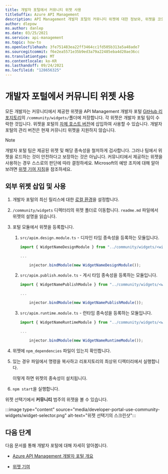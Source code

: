 ```yaml
---
title: 개발자 포털에서 커뮤니티 위젯 사용
titleSuffix: Azure API Management
description: API Management 개발자 포털의 커뮤니티 위젯에 대한 정보와, 위젯을 코드에서 삽입하고 사용하는 방법에 대해 알아봅니다.
author: dlepow
ms.author: danlep
ms.date: 03/25/2021
ms.service: api-management
ms.topic: how-to
ms.openlocfilehash: 3fe751483ea22ff3464cc1fd505b313a5a48ade7
ms.sourcegitcommit: f6e2ea5571e35b9ed3a79a22485eba4d20ae36cc
ms.translationtype: MT
ms.contentlocale: ko-KR
ms.lasthandoff: 09/24/2021
ms.locfileid: "128656325"
---
```

# <a name="use-community-widgets-in-the-developer-portal"></a>개발자 포털에서 커뮤니티 위젯 사용

모든 개발자는 커뮤니티에서 제공한 위젯을 API Management 개발자 포털 [GitHub 리포지토리](https://github.com/Azure/api-management-developer-portal)의 `/community/widgets/`폴더에 저장합니다. 각 위젯은 개발자 포털 팀이 수락한 것입니다. 위젯을 포털의 [자체 호스트 버전](developer-portal-self-host.md)에 삽입하여 사용할 수 있습니다. 개발자 포털의 관리 버전은 현재 커뮤니티 위젯을 지원하지 않습니다.

> [!NOTE]
> 개발자 포털 팀은 제공된 위젯 및 해당 종속성을 철저하게 검사합니다. 그러나 팀에서 위젯을 로드하는 것이 안전하다고 보장하는 것은 아닙니다. 커뮤니티에서 제공하는 위젯을 사용하는 경우 스스로의 판단에 따라 결정하세요. Microsoft의 예방 조치에 대해 알아보려면 [위젯 기여 지침](developer-portal-widget-contribution-guidelines.md#contribution-guidelines)을 참조하세요.

## <a name="inject-and-use-external-widgets"></a>외부 위젯 삽입 및 사용

1. 개발자 포털의 최신 릴리스에 대한 [로컬 환경](developer-portal-self-host.md#step-1-set-up-local-environment)을 설정합니다.

1. `/community/widgets` 디렉터리의 위젯 폴더로 이동합니다. `readme.md` 파일에서 위젯의 설명을 읽습니다.

1. 포털 모듈에서 위젯을 등록합니다.

    1. `src/apim.design.module.ts` - 디자인 타임 종속성을 등록하는 모듈입니다.
    
        ```typescript
        import { WidgetNameDesignModule } from "../community/widgets/<widget-name>/widget.design.module";
    
        ...
    
            injector.bindModule(new WidgetNameDesignModule());
        ```
    
    1. `src/apim.publish.module.ts` - 게시 타임 종속성을 등록하는 모듈입니다.
    
        ```typescript
        import { WidgetNamePublishModule } from "../community/widgets/<widget-name>/widget.publish.module";
    
        ...
    
            injector.bindModule(new WidgetNamePublishModule());
        ```
    
    1. `src/apim.runtime.module.ts` - 런타임 종속성을 등록하는 모듈입니다.
    
        ```typescript
        import { WidgetNameRuntimeModule } from "../community/widgets/<widget-name>/widget.runtime.module";
    
        ...
    
            injector.bindModule(new WidgetNameRuntimeModule());
        ```

1. 위젯에 `npm_dependencies` 파일이 있는지 확인합니다.

1. 있는 경우 파일에서 명령을 복사하고 리포지토리의 최상위 디렉터리에서 실행합니다.

    이렇게 하면 위젯의 종속성이 설치됩니다.

1. `npm start`을 실행합니다.

위젯 선택기에서 **커뮤니티** 범주의 위젯을 볼 수 있습니다.

:::image type="content" source="media/developer-portal-use-community-widgets/widget-selector.png" alt-text="위젯 선택기의 스크린샷":::


## <a name="next-steps"></a>다음 단계


다음 문서를 통해 개발자 포털에 대해 자세히 알아봅니다.

- [Azure API Management 개발자 포털 개요](api-management-howto-developer-portal.md)

- [위젯 기여](developer-portal-widget-contribution-guidelines.md)
